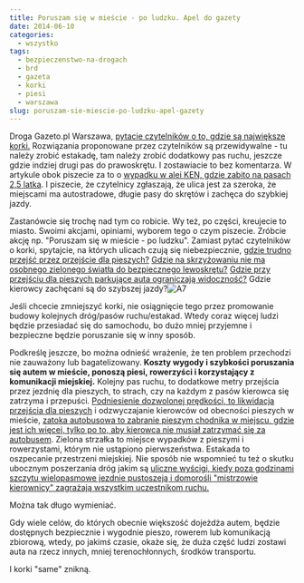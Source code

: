 ```yaml
---
title: Poruszam się w mieście - po ludzku. Apel do gazety
date: 2014-06-10
categories:
  - wszystko
tags:
  - bezpieczenstwo-na-drogach
  - brd
  - gazeta
  - korki
  - piesi
  - warszawa
slug: poruszam-sie-miescie-po-ludzku-apel-gazety
---
```


Droga Gazeto.pl Warszawa, [pytacie czytelników o to, gdzie są największe korki.](http://warszawa.gazeta.pl/warszawa/1,34862,16119839,Czytelnicy_wyliczaja__gdzie_sa_uciazliwe_korki_w_Warszawie.html) Rozwiązania proponowane przez czytelników są przewidywalne - tu należy zrobić estakadę, tam należy zrobić dodatkowy pas ruchu, jeszcze gdzie indziej drugi pas do prawoskrętu. I zostawiacie to bez komentarza. W artykule obok piszecie za to o [wypadku w alei KEN, gdzie zabito na pasach 2,5 latka](http://warszawa.gazeta.pl/warszawa/1,34862,16126514,Tam__gdzie_zginal_2_5_latek__walcza_o_swiatla_od_4.html#LokWawTxt). I piszecie, że czytelnicy zgłaszają, że ulica jest za szeroka, że miejscami ma autostradowe, długie pasy do skrętów i zachęca do szybkiej jazdy.

Zastanówcie się trochę nad tym co robicie. Wy też, po części, kreujecie to miasto. Swoimi akcjami, opiniami, wyborem tego o czym piszecie. Zróbcie akcję np. "Poruszam się w mieście - po ludzku". Zamiast pytać czytelników o korki, spytajcie, na których ulicach czują się niebezpiecznie, [gdzie trudno przejść przez przejście dla pieszych?](http://warszawa.gazeta.pl/warszawa/1,34862,14732081,Niebezpiecznie_przejscie_na_Woli___Zawody_piesi__.html) [Gdzie na skrzyżowaniu nie ma osobnego zielonego światła do bezpiecznego lewoskrętu?](http://warszawa.gazeta.pl/warszawa/1,34862,14602830,Precedensowy_wyrok__Winny__choc_mial_pierwszenstwo.html) [Gdzie przy przejściu dla pieszych parkujące auta ograniczają widoczność?](http://warszawa.gazeta.pl/warszawa/1,34889,8474822,Parkuj_po_ludzku___Moj_sabotaz_przeciw_kierowcom_.html) Gdzie kierowcy zachęcani są do szybszej jazdy?![A7](https://strefapiesza.files.wordpress.com/2019/03/a7.jpg)

Jeśli chcecie zmniejszyć korki, nie osiągnięcie tego przez promowanie budowy kolejnych dróg/pasów ruchu/estakad. Wtedy coraz więcej ludzi będzie przesiadać się do samochodu, bo dużo mniej przyjemne i bezpieczne będzie poruszanie się w inny sposób.

Podkreślę jeszcze, bo można odnieść wrażenie, że ten problem przechodzi nie zauważony lub bagatelizowany. **Koszty wygody i szybkości poruszania się autem w mieście, ponoszą piesi, rowerzyści i korzystający z komunikacji miejskiej.** Kolejny pas ruchu, to dodatkowe metry przejścia przez jezdnię dla pieszych, to strach, czy na każdym z pasów kierowca się zatrzyma i przepuści. [Podniesienie dozwolonej prędkości, to likwidacja przejścia dla pieszych](http://warszawa.gazeta.pl/warszawa/1,34864,10359926.html) i odzwyczajanie kierowców od obecności pieszych w mieście, [zatoka autobusowa to zabranie pieszym chodnika w miejscu, gdzie jest ich więcej, tylko po to, aby kierowca nie musiał zatrzymać się za autobusem](http://www.zm.org.pl/?a=zatoki_przystanki_1). Zielona strzałka to miejsce wypadków z pieszymi i rowerzystami, którym nie ustąpiono pierwszeństwa. Estakada to oszpecanie przestrzeni miejskiej. Nie sposób nie wspomnieć tu też o skutku ubocznym poszerzania dróg jakim są [uliczne wyścigi, kiedy poza godzinami szczytu wielopasmowe jezdnie pustoszeją i domorośli "mistrzowie kierownicy" zagrażają wszystkim uczestnikom ruchu.](http://warszawa.gazeta.pl/warszawa/1,34862,16128702,Bedzie_zarzut_dla_kierowcy_bmw__Wkracza_prokuratura.html)

Można tak długo wymieniać.

Gdy wiele celów, do których obecnie większość dojeżdża autem, będzie dostępnych bezpiecznie i wygodnie pieszo, rowerem lub komunikacją zbiorową, wtedy, po jakimś czasie, okaże się, że duża część ludzi zostawi auta na rzecz innych, mniej terenochłonnych, środków transportu.

I korki "same" znikną.
